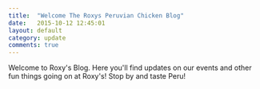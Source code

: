 ```yaml
---
title:  "Welcome The Roxys Peruvian Chicken Blog"
date:   2015-10-12 12:45:01
layout: default
category: update
comments: true
---
```

Welcome to Roxy's Blog. Here you'll find updates on our events and other fun things going on at Roxy's! Stop by and taste Peru!

